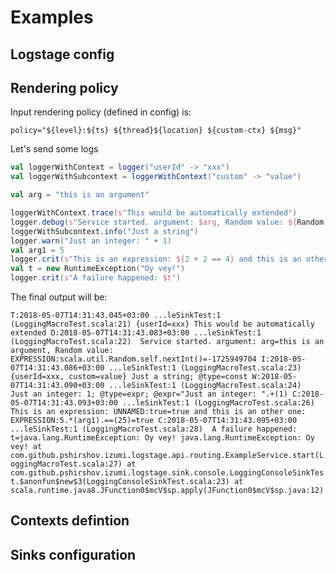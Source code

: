 # Examples

## Logstage config

## Rendering policy

Input rendering policy (defined in config) is:

`policy="${level}:${ts} ${thread}${location} ${custom-ctx} ${msg}"`

Let's send some logs

```scala
val loggerWithContext = logger("userId" -> "xxx")
val loggerWithSubcontext = loggerWithContext("custom" -> "value")

val arg = "this is an argument"

loggerWithContext.trace(s"This would be automatically extended")
logger.debug(s"Service started. argument: $arg, Random value: ${Random.self.nextInt()}")
loggerWithSubcontext.info("Just a string")
logger.warn("Just an integer: " + 1)
val arg1 = 5
logger.crit(s"This is an expression: ${2 + 2 == 4} and this is an other one: ${5 * arg1 == 25}")
val t = new RuntimeException("Oy vey!")
logger.crit(s"A failure happened: $t")
```


The final output will be:

`T:2018-05-07T14:31:43.045+03:00 ...leSinkTest:1 (LoggingMacroTest.scala:21) {userId=xxx} This would be automatically extended
D:2018-05-07T14:31:43.083+03:00 ...leSinkTest:1 (LoggingMacroTest.scala:22)  Service started. argument: arg=this is an argument, Random value: EXPRESSION:scala.util.Random.self.nextInt()=-1725949704
I:2018-05-07T14:31:43.086+03:00 ...leSinkTest:1 (LoggingMacroTest.scala:23) {userId=xxx, custom=value} Just a string; @type=const
W:2018-05-07T14:31:43.090+03:00 ...leSinkTest:1 (LoggingMacroTest.scala:24)  Just an integer: 1; @type=expr; @expr="Just an integer: ".+(1)
C:2018-05-07T14:31:43.093+03:00 ...leSinkTest:1 (LoggingMacroTest.scala:26)  This is an expression: UNNAMED:true=true and this is an other one: EXPRESSION:5.*(arg1).==(25)=true
C:2018-05-07T14:31:43.095+03:00 ...leSinkTest:1 (LoggingMacroTest.scala:28)  A failure happened: t=java.lang.RuntimeException: Oy vey!
java.lang.RuntimeException: Oy vey!
	at com.github.pshirshov.izumi.logstage.api.routing.ExampleService.start(LoggingMacroTest.scala:27)
	at com.github.pshirshov.izumi.logstage.sink.console.LoggingConsoleSinkTest.$anonfun$new$3(LoggingConsoleSinkTest.scala:23)
	at scala.runtime.java8.JFunction0$mcV$sp.apply(JFunction0$mcV$sp.java:12)
`


## Contexts defintion 

## Sinks configuration

